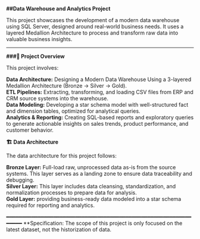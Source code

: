 **##Data Warehouse and Analytics Project**

This project showcases the development of a modern data warehouse using SQL Server, designed around real-world business needs. It uses a layered Medallion Architecture to process and transform raw data into valuable business insights.

---
**###📖 Project Overview**

This project involves:

**Data Architecture:** Designing a Modern Data Warehouse Using a 3-layered Medallion Architecture (Bronze → Silver → Gold).  
**ETL Pipelines:** Extracting, transforming, and loading CSV files from ERP and CRM source systems into the warehouse.  
**Data Modeling:** Developing a star schema model with well-structured fact and dimension tables, optimized for analytical queries.  
**Analytics & Reporting:** Creating SQL-based reports and exploratory queries to generate actionable insights on sales trends, product performance, and customer behavior.  


**🏗️ Data Architecture**  

The data architecture for this project follows:  

**Bronze Layer:** Full-load raw, unprocessed data as-is from the source systems. This layer serves as a landing zone to ensure data traceability and debugging.  
**Silver Layer:** This layer includes data cleansing, standardization, and normalization processes to prepare data for analysis.  
**Gold Layer:** providing business-ready data modeled into a star schema required for reporting and analytics.  

━━━━━━━━━━━━━━━━━━━━━━━━━━━━━━━━━━━━━━━━━━━━━━━━━━━━━━━━━━━━━━━━
**Specification: The scope of this project is only focused on the latest dataset, not the historization of data.
